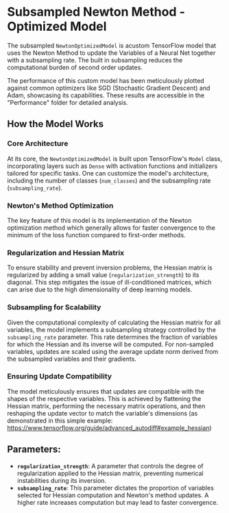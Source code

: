 # Subsampled Newton Method - Optimized Model


The subsampled `NewtonOptimizedModel` is acustom TensorFlow model that uses the Newton Method to update the Variables of a Neural Net together with a subsampling rate.
The built in subsampling reduces the computational burden of second order updates.

The performance of this custom model has been meticulously plotted against common optimizers like SGD (Stochastic Gradient Descent) and Adam, showcasing its  capabilities. These results are accessible in the "Performance" folder for detailed analysis.

## How the Model Works

### Core Architecture

At its core, the `NewtonOptimizedModel` is built upon TensorFlow's `Model` class, incorporating layers such as `Dense` with activation functions and initializers tailored for specific tasks. One can customize the model's architecture, including the number of classes (`num_classes`) and the subsampling rate (`subsampling_rate`).

### Newton's Method Optimization

The key feature of this model is its implementation of the Newton optimization method which generally allows for faster convergence to the minimum of the loss function compared to first-order methods.

### Regularization and Hessian Matrix

To ensure stability and prevent inversion problems, the Hessian matrix is regularized by adding a small value (`regularization_strength`) to its diagonal. This step mitigates the issue of ill-conditioned matrices, which can arise due to the high dimensionality of deep learning models.

### Subsampling for Scalability

Given the computational complexity of calculating the Hessian matrix for all variables, the model implements a subsampling strategy controlled by the `subsampling_rate` parameter. This rate determines the fraction of variables for which the Hessian and its inverse will be computed. For non-sampled variables, updates are scaled using the average update norm derived from the subsampled variables and their gradients.

### Ensuring Update Compatibility

The model meticulously ensures that updates are compatible with the shapes of the respective variables. This is achieved by flattening the Hessian matrix, performing the necessary matrix operations, and then reshaping the update vector to match the variable's dimensions (as demonstrated in this simple example: https://www.tensorflow.org/guide/advanced_autodiff#example_hessian)

## Parameters:

- **`regularization_strength`**: A parameter that controls the degree of regularization applied to the Hessian matrix, preventing numerical instabilities during its inversion.
- **`subsampling_rate`**: This parameter dictates the proportion of variables selected for Hessian computation and Newton's method updates. A higher rate increases computation but may lead to faster convergence. 
